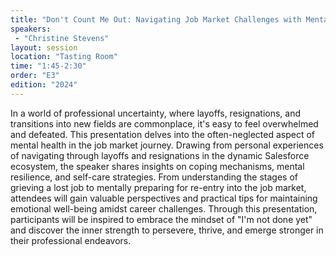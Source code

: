 ```yaml
---
title: "Don't Count Me Out: Navigating Job Market Challenges with Mental Resilience"
speakers:
 - "Christine Stevens"
layout: session
location: "Tasting Room"
time: "1:45-2:30"
order: "E3"
edition: "2024"
---
```


In a world of professional uncertainty, where layoffs, resignations, and transitions into new fields are commonplace, it's easy to feel overwhelmed and defeated. This presentation delves into the often-neglected aspect of mental health in the job market journey. Drawing from personal experiences of navigating through layoffs and resignations in the dynamic Salesforce ecosystem, the speaker shares insights on coping mechanisms, mental resilience, and self-care strategies. From understanding the stages of grieving a lost job to mentally preparing for re-entry into the job market, attendees will gain valuable perspectives and practical tips for maintaining emotional well-being amidst career challenges. Through this presentation, participants will be inspired to embrace the mindset of "I'm not done yet" and discover the inner strength to persevere, thrive, and emerge stronger in their professional endeavors.